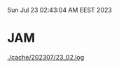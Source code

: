 Sun Jul 23 02:43:04 AM EEST 2023
# JAM
<a href='./cache/202307/23_02.log'>./cache/202307/23_02.log</a>
